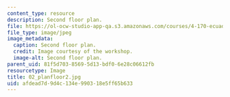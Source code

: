 ```yaml
---
content_type: resource
description: Second floor plan.
file: https://ol-ocw-studio-app-qa.s3.amazonaws.com/courses/4-170-ecuador-workshop-fall-2006/afdead7d9d4c134e990318e5ff65b633_02_planfloor2.jpg
file_type: image/jpeg
image_metadata:
  caption: Second floor plan.
  credit: Image courtesy of the workshop.
  image-alt: Second floor plan.
parent_uid: 81f5d703-8569-5d13-bdf0-6e28c06612fb
resourcetype: Image
title: 02_planfloor2.jpg
uid: afdead7d-9d4c-134e-9903-18e5ff65b633
---
```


